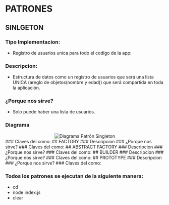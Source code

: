 # PATRONES

## SINLGETON
### Tipo Implementacion: 
- Registro de usuarios unica para todo el codigo de la app:
### Descripcion: 
- Estructura de datos como un registro de usuarios que será una lista UNICA (areglo de objetos(nombre y edad)) que será compartida en toda la aplicación.
### ¿Porque nos sirve?
- Solo puede haber una lista de usuarios.
### Diagrama
<div align="center">
  <img src="https://static.platzi.com/media/public/uploads/diagrama-patron-diseno-creacional-singleton_7c7d85ef-3833-4c3d-b1d3-c1aae1228355.png" alt="Diagrama Patrón Singleton" style="max-width: 80%; height: auto;">
</div>
### Claves del como:
## FACTORY
### Descripcion
### ¿Porque nos sirve?
### Claves del como:
## ABSTRACT FACTORY
### Descripcion
### ¿Porque nos sirve?
### Claves del como:
## BUILDER
### Descripcion
### ¿Porque nos sirve?
### Claves del como:
## PROTOTYPE
### Descripcion
### ¿Porque nos sirve?
### Claves del como:

### Todos los patrones se ejecutan de la siguiente manera:
- cd <directorio donde se encuentra el index> 
- node index.js <ejecuta>
- clear <limpia el terminal>
